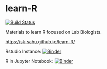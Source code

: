 # learn-R

[![Build Status](https://travis-ci.org/sk-sahu/learn-R.svg?branch=master)](https://travis-ci.org/sk-sahu/learn-R)

Materials to learn R focused on Lab Biologists.

https://sk-sahu.github.io/learn-R/

Rstudio Instance: [![Binder](http://mybinder.org/badge_logo.svg)](http://mybinder.org/v2/gh/sk-sahu/learn-R/runner?urlpath=rstudio)

R in Jupyter Notebook: [![Binder](http://mybinder.org/badge_logo.svg)](http://mybinder.org/v2/gh/sk-sahu/learn-R/runner)
